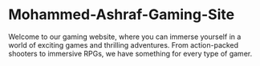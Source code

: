 # Mohammed-Ashraf-Gaming-Site
Welcome to our gaming website, where you can immerse yourself in a world of exciting games and thrilling adventures. From action-packed shooters to immersive RPGs, we have something for every type of gamer.
